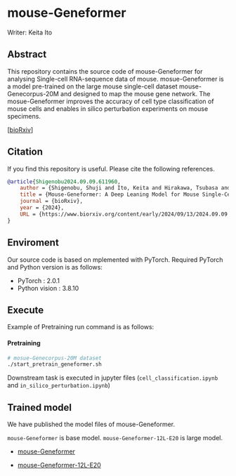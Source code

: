 # mouse-Geneformer

Writer: Keita Ito

## Abstract 
This repository contains the source code of mouse-Geneformer for analysing Single-cell RNA-sequence data of mouse. mosue-Geneformer is a model pre-trained on the large mouse single-cell dataset mouse-Genecorpus-20M and designed to map the mouse gene network. The mosue-Geneformer improves the accuracy of cell type classification of mouse cells and enables in silico perturbation experiments on mouse specimens.

<!-- PLOS Genetics の URL を載せる-->
<!-- [[PLOS Genetics](hhttps://journals.plos.org/plosgenetics/...)]-->

<!--bioRxiv の URL を載せる -->
[[bioRxiv](https://www.biorxiv.org/content/10.1101/2024.09.09.611960v1)]

## Citation
If you find this repository is useful. Please cite the following references.

<!-- PLOS Genetics の bibtex を載せる -->

<!--bioRxiv の bibtex を載せる -->
```bibtex 
@article{Shigenobu2024.09.09.611960,
	author = {Shigenobu, Shuji and Ito, Keita and Hirakawa, Tsubasa and Fujiyoshi, Hironobu and Yamashita, Takayoshi},
    title = {Mouse-Geneformer: A Deep Leaning Model for Mouse Single-Cell Transcriptome and Its Cross-Species Utility},
    journal = {bioRxiv},
    year = {2024},
    URL = {https://www.biorxiv.org/content/early/2024/09/13/2024.09.09.611960}
}
```
## Enviroment
Our source code is based on mplemented with PyTorch. 
Required PyTorch and Python version is as follows:
- PyTorch : 2.0.1
- Python vision : 3.8.10

## Execute
Example of Pretraining run command is as follows:

#### Pretraining
```bash
# mosue-Genecorpus-20M dataset
./start_pretrain_geneformer.sh
```
Downstream task is executed in jupyter files (`cell_classification.ipynb` and `in_silico_perturbation.ipynb`)

## Trained model
We have published the model files of mouse-Geneformer.

 `mouse-Geneformer` is base model. `mouse-Geneformer-12L-E20` is large model.

<!-- mouse-Geneformer の事前学習済みモデルの google drive の URL を載せる-->
- [mouse-Geneformer](https://drive.google.com/file/d/1gM3gcc3DlNGt5bAcqHbeRxtdMktGeDEg/view?usp=sharing)
<!-- mouse-Geneformer-L12-E20 の事前学習済みモデルの google drive の URL を載せる-->
- [mouse-Geneformer-12L-E20](https://drive.google.com/file/d/1xKMyFA4JJeRigcJPsU2XNyxEW25Q247u/view?usp=sharing)